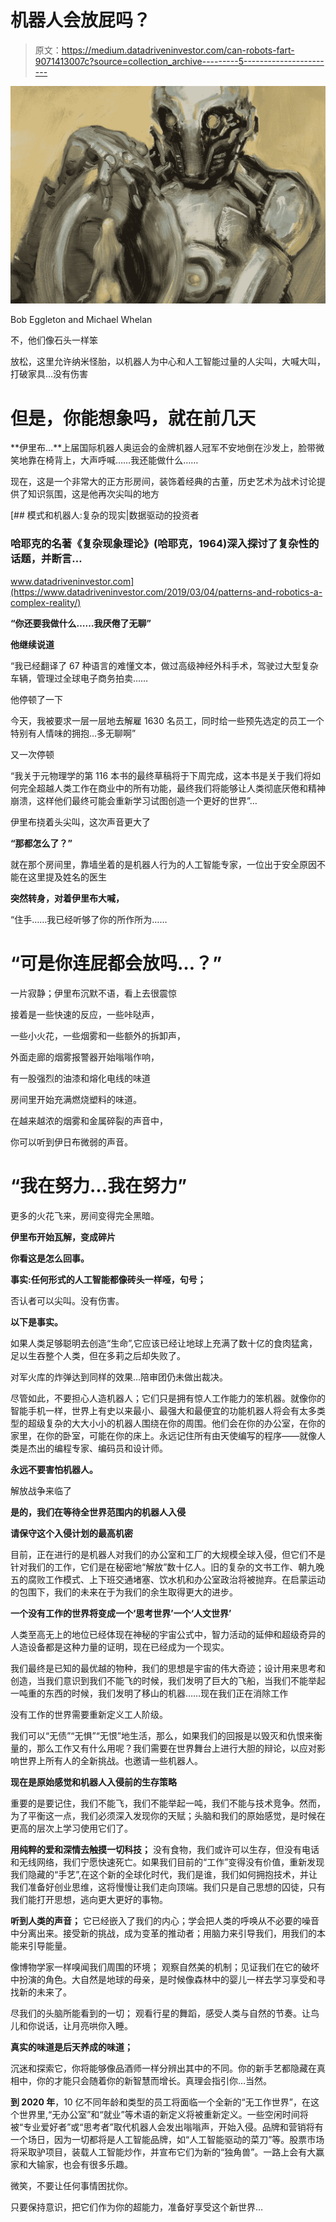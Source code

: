 # 机器人会放屁吗？

> 原文：<https://medium.datadriveninvestor.com/can-robots-fart-9071413007c?source=collection_archive---------5----------------------->

![](img/2cfae037054265b0ac39ed525c671ac0.png)

Bob Eggleton and Michael Whelan

不，他们像石头一样笨

放松，这里允许纳米怪胎，以机器人为中心和人工智能过量的人尖叫，大喊大叫，打破家具…没有伤害

# 但是，你能想象吗，就在前几天

**伊里布…**上届国际机器人奥运会的金牌机器人冠军不安地倒在沙发上，脸带微笑地靠在椅背上，大声呼喊……我还能做什么……

现在，这是一个非常大的正方形房间，装饰着经典的古董，历史艺术为战术讨论提供了知识氛围，这是他再次尖叫的地方

[](https://www.datadriveninvestor.com/2019/03/04/patterns-and-robotics-a-complex-reality/) [## 模式和机器人:复杂的现实|数据驱动的投资者

### 哈耶克的名著《复杂现象理论》(哈耶克，1964)深入探讨了复杂性的话题，并断言…

www.datadriveninvestor.com](https://www.datadriveninvestor.com/2019/03/04/patterns-and-robotics-a-complex-reality/) 

**“你还要我做什么……我厌倦了无聊”**

**他继续说道**

“我已经翻译了 67 种语言的难懂文本，做过高级神经外科手术，驾驶过大型复杂车辆，管理过全球电子商务拍卖……

他停顿了一下

今天，我被要求一层一层地去解雇 1630 名员工，同时给一些预先选定的员工一个特别有人情味的拥抱…多无聊啊”

又一次停顿

“我关于元物理学的第 116 本书的最终草稿将于下周完成，这本书是关于我们将如何完全超越人类工作在商业中的所有功能，最终我们将能够让人类彻底厌倦和精神崩溃，这样他们最终可能会重新学习试图创造一个更好的世界”…

伊里布挠着头尖叫，这次声音更大了

**“那都怎么了？”**

就在那个房间里，靠墙坐着的是机器人行为的人工智能专家，一位出于安全原因不能在这里提及姓名的医生

**突然转身，对着伊里布大喊，**

“住手……我已经听够了你的所作所为……

# “可是你连屁都会放吗…？”

一片寂静；伊里布沉默不语，看上去很震惊

接着是一些快速的反应，一些咔哒声，

一些小火花，一些烟雾和一些额外的拆卸声，

外面走廊的烟雾报警器开始嗡嗡作响，

有一股强烈的油漆和熔化电线的味道

房间里开始充满燃烧塑料的味道。

在越来越浓的烟雾和金属碎裂的声音中，

你可以听到伊日布微弱的声音。

# “我在努力…我在努力”

更多的火花飞来，房间变得完全黑暗。

**伊里布开始瓦解，变成碎片**

**你看这是怎么回事。**

**事实:任何形式的人工智能都像砖头一样哑，句号；**

否认者可以尖叫。没有伤害。

**以下是事实。**

如果人类足够聪明去创造“生命”,它应该已经让地球上充满了数十亿的食肉猛禽，足以生吞整个人类，但在多莉之后却失败了。

对军火库的炸弹达到同样的效果…陪审团仍未做出裁决。

尽管如此，不要担心人造机器人；它们只是拥有惊人工作能力的笨机器。就像你的智能手机一样，世界上有史以来最小、最强大和最便宜的功能机器人将会有太多类型的超级复杂的大大小小的机器人围绕在你的周围。他们会在你的办公室，在你的家里，在你的卧室，可能在你的床上。永远记住所有由天使编写的程序——就像人类是杰出的编程专家、编码员和设计师。

**永远不要害怕机器人。**

解放战争来临了

**是的，我们在等待全世界范围内的机器人入侵**

**请保守这个入侵计划的最高机密**

目前，正在进行的是机器人对我们的办公室和工厂的大规模全球入侵，但它们不是针对我们的工作，它们是在秘密地“解放”数十亿人。旧的复杂的文书工作、朝九晚五的腐败工作模式、上下班交通堵塞、饮水机和办公室政治将被抛弃。在启蒙运动的包围下，我们的未来在于为我们的余生取得更大的进步。

**一个没有工作的世界将变成一个‘思考世界’一个‘人文世界’**

人类至高无上的地位已经体现在神秘的宇宙公式中，智力活动的延伸和超级奇异的人造设备都是这种力量的证明，现在已经成为一个现实。

我们最终是已知的最优越的物种，我们的思想是宇宙的伟大奇迹；设计用来思考和创造，当我们意识到我们不能飞的时候，我们发明了巨大的飞船，当我们不能举起一吨重的东西的时候，我们发明了移山的机器……现在我们正在消除工作

没有工作的世界需要重新定义工人阶级。

我们可以“无债”“无惧”“无恨”地生活，那么，如果我们的回报是以毁灭和仇恨来衡量的，那么工作又有什么用呢？我们需要在世界舞台上进行大胆的辩论，以应对影响世界上所有人的全新挑战。也邀请一些机器人。

**现在是原始感觉和机器人入侵前的生存策略**

重要的是要记住，我们不能飞，我们不能举起一吨，我们不能与技术竞争。然而，为了平衡这一点，我们必须深入发现你的天赋；头脑和我们的原始感觉，是时候在更高的层次上学习使用它们了。

**用纯粹的爱和深情去触摸一切科技；**
没有食物，我们或许可以生存，但没有电话和无线网络，我们宁愿快速死亡。如果我们目前的“工作”变得没有价值，重新发现我们隐藏的“手艺”,在这个新的全球化时代，我们是谁，我们如何拥抱技术，并让我们准备好创业思维，这将慢慢让我们走向顶端。我们只是自己思想的囚徒，只有我们能打开思想，逃向更大更好的事物。

**听到人类的声音；**
它已经嵌入了我们的内心；学会把人类的呼唤从不必要的噪音中分离出来。接受新的挑战，成为变革的推动者；用脑力来引导我们，用我们的本能来引导能量。

像博物学家一样嗅闻我们周围的环境；
观察自然美的机制；见证我们在它的破坏中扮演的角色。大自然是地球的母亲，是时候像森林中的婴儿一样去学习享受和寻找新的未来了。

尽我们的头脑所能看到的一切；
观看行星的舞蹈，感受人类与自然的节奏。让鸟儿和你说话，让月亮哄你入睡。

**真实的味道是后天养成的味道；**

沉迷和探索它，你将能够像品酒师一样分辨出其中的不同。你的新手艺都隐藏在真相中，你的才能只会随着你的新智慧而增长。真理会指引你…当然。

**到 2020 年**，10 亿不同年龄和类型的员工将面临一个全新的“无工作世界”，在这个世界里,“无办公室”和“就业”等术语的新定义将被重新定义。一些空闲时间将被“专业爱好者”或“思考者”取代机器人会发出嗡嗡声，开始入侵。品牌和营销将有一个场日，因为一切都将是人工智能品牌，如“人工智能驱动的菜刀”等。股票市场将采取驴项目，装载人工智能炒作，并宣布它们为新的“独角兽”。一路上会有大赢家和大输家，也会有很多乐趣。

微笑，不要让任何事情困扰你。

只要保持意识，把它们作为你的超能力，准备好享受这个新世界…
